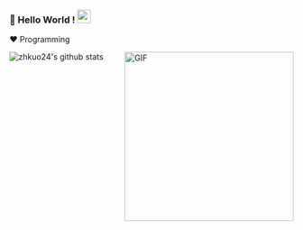 ### 👋 Hello World !  <img src="https://github.com/TheDudeThatCode/TheDudeThatCode/blob/master/Assets/Earth.gif" width="24px">

  
:heart: Programming 




![zhkuo24's github stats](https://github-readme-stats.vercel.app/api?username=zhkuo24&show_icons=true&line_height=30)
 <img align="right" alt="GIF" src="https://media.giphy.com/media/836HiJc7pgzy8iNXCn/giphy.gif" width="300px" />

<!--
**zhkuo24/zhkuo24** is a ✨ _special_ ✨ repository because its `README.md` (this file) appears on your GitHub profile.

Here are some ideas to get you started:

- 🔭 I’m currently working on ...
- 🌱 I’m currently learning ...
- 👯 I’m looking to collaborate on ...
- 🤔 I’m looking for help with ...
- 💬 Ask me about ...
- 📫 How to reach me: ...
- 😄 Pronouns: ...
- ⚡ Fun fact: ...
-->
